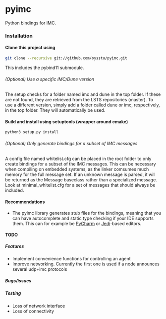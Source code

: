 # pyimc
Python bindings for IMC.

### Installation

#### Clone this project using
```bash
git clone --recursive git://github.com/oysstu/pyimc.git
```
This includes the pybind11 submodule.


###### (Optional) Use a specific IMC/Dune version
The setup checks for a folder named imc and dune in the top folder. If these are not found,
they are retrieved from the LSTS repositories (master). To use a different version,
simply add a folder called dune or imc, respectively, in the top folder. They will automatically be used.


#### Build and install using setuptools (wrapper around cmake)

```bash
python3 setup.py install
```



###### (Optional) Only generate bindings for a subset of IMC messages
A config file named whitelist.cfg can be placed in the root folder to
only create bindings for a subset of the IMC messages. This can be necessary when compiling on
embedded systems, as the linker comsumes much memory for the full message set.
If an unknown message is parsed, it will be returned as the Message baseclass rather than a specialized message.
Look at minimal_whitelist.cfg for a set of messages that should always be included.


#### Recommendations
- The pyimc library generates stub files for the bindings, meaning that you can have autocomplete and static type checking if your IDE supports them. This can for example be [PyCharm](https://www.jetbrains.com/pycharm/) or [Jedi](https://github.com/davidhalter/jedi)-based editors.


#### TODO

##### Features
- Implement convenience functions for controlling an agent
- Improve networking. Currently the first one is used if a node announces several udp+imc protocols

##### Bugs/issues

##### Testing
- Loss of network interface
- Loss of connectivity
